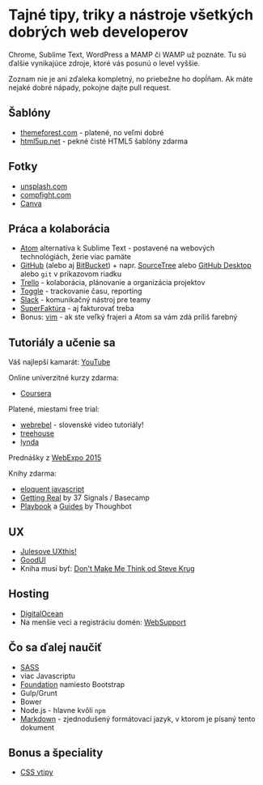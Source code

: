 # Tajné tipy, triky a nástroje všetkých dobrých web developerov

Chrome, Sublime Text, WordPress a MAMP či WAMP už poznáte. Tu sú ďalšie vynikajúce zdroje, ktoré vás posunú o level vyššie.

Zoznam nie je ani zďaleka kompletný, no priebežne ho dopĺňam. Ak máte nejaké dobré nápady, pokojne dajte pull request.

## Šablóny

* [themeforest.com](http://themeforest.com) - platené, no veľmi dobré
* [html5up.net](http://html5up.net) - pekné čisté HTML5 šablóny zdarma

## Fotky

* [unsplash.com](http://unsplash.com)
* [compfight.com](http://compfight.com)
* [Canva](http://canva.com/)

## Práca a kolaborácia

* [Atom]() alternatíva k Sublime Text - postavené na webových technológiách, žerie viac pamäte
* [GitHub](http://github.com) (alebo aj [BitBucket](http://bitbucket.com)) + napr. [SourceTree](https://www.sourcetreeapp.com/) alebo [GitHub Desktop](https://desktop.github.com/) alebo `git` v príkazovom riadku
* [Trello](http://trello.com) - kolaborácia, plánovanie a organizácia projektov
* [Toggle](http://toggle.com) - trackovanie času, reporting
* [Slack](http://slack.com) - komunikačný nástroj pre teamy
* [SuperFaktúra](http://www.superfaktura.sk/#1q0txdb8dsiuvm3o) - aj fakturovať treba
* Bonus: [vim](http://www.vim.org/download.php) - ak ste veľký frajeri a Atom sa vám zdá príliš farebný

## Tutoriály a učenie sa

Váš najlepší kamarát: [YouTube](http://www.youtube.com)

Online univerzitné kurzy zdarma:

* [Coursera](https://www.coursera.org/)

Platené, miestami free trial:

* [webrebel](http://webrebel.sk/) - slovenské video tutoriály!
* [treehouse](https://teamtreehouse.com/)
* [lynda](http://www.lynda.com/)

Prednášky z [WebExpo 2015](http://slideslive.com/webexpo/webexpo-2015)

Knihy zdarma:

* [eloquent javascript](http://eloquentjavascript.net/)
* [Getting Real](https://gettingreal.37signals.com/) by 37 Signals / Basecamp
* [Playbook](http://playbook.thoughtbot.com/) a [Guides](https://github.com/thoughtbot/guides) by Thoughbot

## UX

* [Julesove UXthis!](http://www.uxthis.sk/)
* [GoodUI](http://goodui.org/)
* Kniha musí byť: [Don't Make Me Think od Steve Krug](http://www.martinus.sk/?uItem=189253&z=9ATY82&utm_source=z%3D9ATY82&utm_medium=url&utm_campaign=partner)


## Hosting

* [DigitalOcean](https://www.digitalocean.com/?refcode=cb8d36856617)
* Na menšie veci a registráciu domén: [WebSupport](http://www.websupport.sk)

## Čo sa ďalej naučiť

* [SASS](http://sass-lang.com/)
* viac Javascriptu
* [Foundation](http://foundation.zurb.com/) namiesto Bootstrap
* Gulp/Grunt
* Bower
* Node.js - hlavne kvôli `npm`
* [Markdown](http://daringfireball.net/projects/markdown/syntax) - zjednodušený formátovací jazyk, v ktorom je písaný tento dokument

## Bonus a špeciality

* [CSS vtipy](http://saijogeorge.com/css-puns/)
